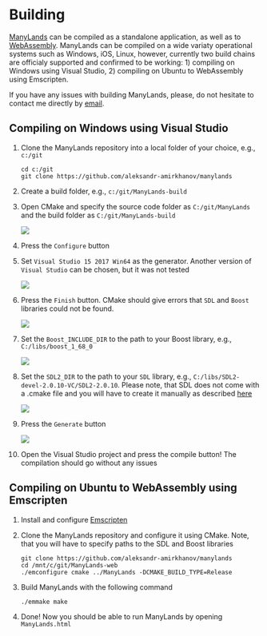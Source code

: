 # Building

[ManyLands](README.md) can be compiled as a standalone application, as well as to [WebAssembly](https://webassembly.org/). ManyLands can be compiled on a wide variaty operational systems such as Windows, iOS, Linux, however, currently two build chains are officialy supported and confirmed to be working: 1) compiling on Windows using Visual Studio, 2) compiling on Ubuntu to WebAssembly using Emscripten.

If you have any issues with building ManyLands, please, do not hesitate to contact me directly by [email](#contact).

## Compiling on Windows using Visual Studio

1. Clone the ManyLands repository into a local folder of your choice, e.g., ```c:/git```

    ```
    cd c:/git
    git clone https://github.com/aleksandr-amirkhanov/manylands
    ```

2. Create a build folder, e.g., ```c:/git/ManyLands-build```
3. Open CMake and specify the source code folder as ```C:/git/ManyLands``` and the build folder as ```C:/git/ManyLands-build```

    ![](readme_images/win-cmake-1.png)

4. Press the ```Configure``` button
5. Set ```Visual Studio 15 2017 Win64``` as the generator. Another version of ```Visual Studio``` can be chosen, but it was not tested

    ![](readme_images/win-cmake-2.png)

6. Press the ```Finish``` button. CMake should give errors that ```SDL``` and ```Boost``` libraries could not be found.

    ![](readme_images/win-cmake-3.png)

7. Set the ```Boost_INCLUDE_DIR``` to the path to your Boost library, e.g., ```C:/libs/boost_1_68_0```

    ![](readme_images/win-cmake-4.png)

8. Set the ```SDL2_DIR``` to the path to your ```SDL``` library, e.g., ```C:/libs/SDL2-devel-2.0.10-VC/SDL2-2.0.10```. Please note, that SDL does not come with a .cmake file and you will have to create it manually as described [here](https://trenki2.github.io/blog/2017/06/02/using-sdl2-with-cmake/)

    ![](readme_images/win-cmake-5.png)

9. Press the ```Generate``` button

    ![](readme_images/win-cmake-6.png)

10. Open the Visual Studio project and press the compile button! The compilation should go without any issues

## Compiling on Ubuntu to WebAssembly using Emscripten

1. Install and configure [Emscripten](https://github.com/emscripten-core/emscripten)
2. Clone the ManyLands repository and configure it using CMake. Note, that you will have to specify paths to the SDL and Boost libraries

    ```
    git clone https://github.com/aleksandr-amirkhanov/manylands
    cd /mnt/c/git/ManyLands-web
    ./emconfigure cmake ../ManyLands -DCMAKE_BUILD_TYPE=Release
    ```

3. Build ManyLands with the following command

    ```
    ./emmake make
    ```

4. Done! Now you should be able to run ManyLands by opening ```ManyLands.html```